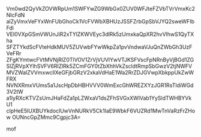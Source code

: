 Vm0wd2QyVkZOVWRpUm1SWFYwZG9WbGx0ZUV0WFJteFZVbTVrVmxKc2NIcFdN
alZyVmxVeFYxWnFUbGhoCk1VcFVWbXBHUzJSSFZrbGpSbVJYQ2sweWFIbFdi
VEI0VXpGSmVWUnJiR2xTYlZKWVEyc3dlRk5zUmxkaQpXR2hvVlhwS1QyTXha
SFZTYkdScFVteHdkMUV5ZUVwbFYwWkpZa1pvVndwaVJuQnZWbGh3UzFVeFRr
ZFgKYmtwcFVtMVNjRlZ0TlVOV1ZrVjVUVlYwVTJKSFVscFpNRnByVjBGd1ZG
SlZjRVpXYlhSVFV6RlZlRk5ZCmFGY0tZbXhhVkZscldtRmpSbGwzV2tjNWFV
MVZWalZVVmxwcllXeGFjbGRzV2xkaVdHaE1Wa2RrZDJGVwpXbkppUkZwWFRX
NVNXRmxVUms5a1JscHpDbHBHVVV0WmExcGhWREZXYzJGR1RsTldiWGd3V2tW
a1IyRXcKTVZsUmJHaFdZa1pLZWxaV1dsZFhSVGxXWlVab1YySldTWHBYVkU1
clpHeE5lUXBUYkdoclUwVnNURkV5Ck1IaE9WbkF6VUZRd1MwTnVaRzFrZHow
OUNncGpZMmc9Cgpjc3A=

mof